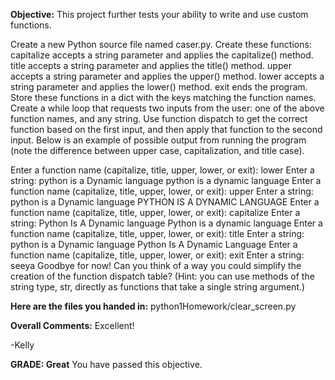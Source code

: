 ﻿**Objective:**
This project further tests your ability to write and use custom functions.

Create a new Python source file named caser.py.
Create these functions:
capitalize accepts a string parameter and applies the capitalize() method.
title accepts a string parameter and applies the title() method.
upper accepts a string parameter and applies the upper() method.
lower accepts a string parameter and applies the lower() method.
exit ends the program.
Store these functions in a dict with the keys matching the function names.
Create a while loop that requests two inputs from the user: one of the above function names, and any string.
Use function dispatch to get the correct function based on the first input, and then apply that function to the second input.
Below is an example of possible output from running the program (note the difference between upper case, capitalization, and title case).

Enter a function name (capitalize, title, upper, lower, or exit): lower
Enter a string: python is a Dynamic language
python is a dynamic language
Enter a function name (capitalize, title, upper, lower, or exit): upper
Enter a string: python is a Dynamic language
PYTHON IS A DYNAMIC LANGUAGE
Enter a function name (capitalize, title, upper, lower, or exit): capitalize
Enter a string: Python Is A Dynamic language
Python is a dynamic language
Enter a function name (capitalize, title, upper, lower, or exit): title
Enter a string: python is a Dynamic language
Python Is A Dynamic Language
Enter a function name (capitalize, title, upper, lower, or exit): exit
Enter a string: seeya
Goodbye for now!
Can you think of a way you could simplify the creation of the function dispatch table? (Hint: you can use methods of the string type, str, directly as functions that take a single string argument.)

**Here are the files you handed in:**
python1Homework/clear_screen.py

**Overall Comments:**
 Excellent!

-Kelly

**GRADE: Great**
 You have passed this objective.
